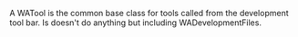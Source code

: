 A WATool is the common base class for tools called from the development tool bar. Is doesn't do anything but including WADevelopmentFiles.
